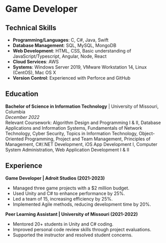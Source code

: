 # Game Developer

## Technical Skills

- **Programming/Languages**: C, C#, Java, Swift
- **Database Management**: SQL, MySQL, MongoDB
- **Web Development**: HTML, CSS, Basic understanding of JavaScript/Typescript, Angular, Node, React
- **Cloud Services**: AWS
- **Systems**: Windows Server 2019, VMware Workstation 14, Linux (CentOS), Mac OS X
- **Version Control**: Experienced with Perforce and GitHub

## Education

**Bachelor of Science in Information Technology** | University of Missouri, Columbia  
*December 2022*  
Relevant Coursework: Algorithm Design and Programming I & II, Database Applications and Information Systems, Fundamentals of Network Technology, Cyber Security, Topics in Information Technology, Object-Oriented Programming, Project and Team Management, Principles of Management, C#/.NET Development, iOS App Development I, Computer System Administration, Web Application Development I & II

## Experience

**Game Developer | Adroit Studios (2021-2023)**

- Managed three game projects with a $2 million budget.
- Used Unity and C# to enhance performance by 25%.
- Led a team of 15, increasing efficiency by 25%.
- Implemented Agile methods, reducing development time by 20%.

**Peer Learning Assistant | University of Missouri (2021-2022)**

- Mentored 20+ students in Unity and C# coding.
- Improved personal code review skills through project evaluations.
- Supported the instructor and resolved student concerns.
